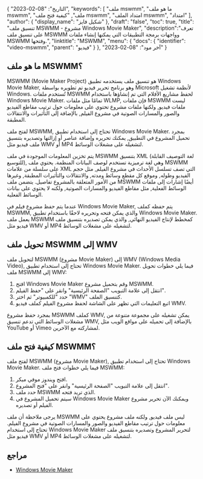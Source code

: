 {
"التاريخ": "08-02-2023",
  "keywords": [
"ملف mswmm",
"ما هو ملف mswmm",
"ملف",
"كيفية فتح ملف mswmm",
"امتداد الملف mswmm",
"امتداد"
],
  "author": {
"display_name": "شكيل فايز"
},
"draft": "false",
"toc": true,
"title": "تنسيق ملف MSWMM - مشروع Windows Movie Maker",
  "description":"تعرف على تنسيق ملف MSWMM وواجهات برمجة التطبيقات التي يمكنها إنشاء ملفات MSWMM وفتحها.",
"linktitle": "MSWMM",
  "menu": {
    "docs": {
      "identifier": "video-mswmm",
"parent": "فيديو"
}
},
"آخر مود": "08-02-2023"
}

## ما هو ملف MSWMM؟

MSWMM (Movie Maker Project) هو تنسيق ملف يستخدمه تطبيق Windows Movie Maker, وهو برنامج تحرير فيديو تم تطويره بواسطة Microsoft لأنظمة تشغيل Windows. تُستخدم ملفات MSWMM لحفظ مشاريع الأفلام التي تم إنشاؤها باستخدام Windows Movie Maker. تمامًا مثل ملفات WLMP, فإن ملفات MSWMM ليست ملفات فيديو, ولكنها ملفات مشروع تحتوي على معلومات حول ترتيب مقاطع الفيديو والصور والمسارات الصوتية في مشروع الفيلم, بالإضافة إلى التأثيرات والانتقالات المطبقة.

لفتح ملف MSWMM, تحتاج إلى استخدام تطبيق Windows Movie Maker. بمجرد تحميل المشروع في التطبيق, يمكنك تحريره وإضافة عناصر أو إزالتها وتصديره بتنسيق ملف فيديو مثل WMV أو MP4 لتشغيله على مشغلات الوسائط.

يتم تخزين المعلومات الموجودة في ملف MSWMM بتنسيق XML (لغة التوصيف القابلة للتوسيع), وهي لغة ترميزية تستخدم لوصف البيانات المنظمة. يحتوي ملف MSWMM على سلسلة من علامات XML التي تصف تسلسل الأحداث في مشروع الفيلم, مثل حجم الفيديو وطوله, وموقع كل مقطع وسائط ومدته, والانتقالات والتأثيرات المطبقة, وغيرها من الأمور المتعلقة بالمشروع تفاصيل. يتضمن ملف MSWMM أيضًا إشارات إلى ملفات الوسائط الفعلية, مثل مقاطع الفيديو والمسارات الصوتية, ولكنه لا يحتوي على بيانات الوسائط الفعلية.

عندما يتم حفظ مشروع فيلم في Windows Movie Maker, يتم حفظه كملف MSWMM, والذي يمكن فتحه وتحريره لاحقًا باستخدام تطبيق Windows Movie Maker. يعمل ملف MSWMM كمخطط لإنتاج الفيديو النهائي, والذي يمكن تصديره بتنسيق ملف فيديو مثل WMV أو MP4 لتشغيله على مشغلات الوسائط.

## تحويل ملف MSWMM إلى WMV

لتحويل ملف MSWMM (مشروع Movie Maker) إلى WMV (Windows Media Video), تحتاج إلى استخدام تطبيق Windows Movie Maker. فيما يلي خطوات تحويل ملف MSWMM إلى WMV:

1. افتح Windows Movie Maker وقم بتحميل مشروع MSWMM.
2. انتقل إلى علامة التبويب "الصفحة الرئيسية" وانقر على "حفظ الفيلم".
3. حدد "للكمبيوتر" ثم اختر "WMV" كتنسيق الملف.
4. اتبع التعليمات التي تظهر على الشاشة لحفظ مشروع الفيلم كملف فيديو WMV.
 

بمجرد حفظ مشروع MSWMM كملف WMV, يمكن تشغيله على مجموعة متنوعة من مشغلات الوسائط التي تدعم تنسيق WMV, بالإضافة إلى تحميله على مواقع الويب مثل YouTube أو Vimeo لمشاركته مع الآخرين.

## كيفية فتح ملف MSWMM؟

لفتح ملف MSWMM (مشروع Movie Maker), تحتاج إلى استخدام تطبيق Windows Movie Maker. فيما يلي خطوات فتح ملف MSWMM:

1. افتح ويندوز موفي ميكر.
2. انتقل إلى علامة التبويب "الصفحة الرئيسية" وانقر على "فتح المشروع".
3. حدد ملف MSWMM الذي تريد فتحه.
4. سيتم تحميل المشروع في Windows Movie Maker ويمكنك الآن تحرير مشروع الفيلم أو تصديره.

يرجى ملاحظة أن ملف MSWMM ليس ملف فيديو, ولكنه ملف مشروع يحتوي على معلومات حول ترتيب مقاطع الفيديو والصور والمسارات الصوتية في مشروع الفيلم. تحتاج إلى استخدام Windows Movie Maker لتحرير المشروع وتصديره بتنسيق ملف فيديو مثل WMV أو MP4 لتشغيله على مشغلات الوسائط.

## مراجع
* [Windows Movie Maker](https://en.wikipedia.org/wiki/Windows_Movie_Maker)

